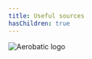 ```yaml
---
title: Useful sources
hasChildren: true
---
```


![Aerobatic logo](https://www.aerobatic.com/media/aerobatic-header-logo.png)